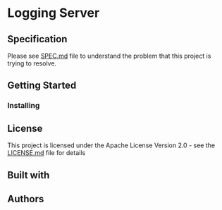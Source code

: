 # Logging Server

## Specification
Please see [SPEC.md](spec.md) file to understand the problem that this project is trying to resolve.

## Getting Started

### Installing

## License

This project is licensed under the Apache License Version 2.0 - see the [LICENSE.md](LICENSE.md) file for details

## Built with

## Authors